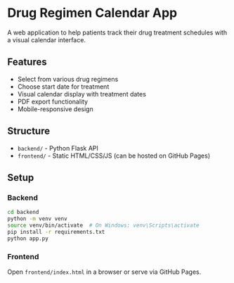 # Drug Regimen Calendar App

A web application to help patients track their drug treatment schedules with a visual calendar interface.

## Features
- Select from various drug regimens
- Choose start date for treatment
- Visual calendar display with treatment dates
- PDF export functionality
- Mobile-responsive design

## Structure
- `backend/` - Python Flask API
- `frontend/` - Static HTML/CSS/JS (can be hosted on GitHub Pages)

## Setup

### Backend
```bash
cd backend
python -m venv venv
source venv/bin/activate  # On Windows: venv\Scripts\activate
pip install -r requirements.txt
python app.py
```

### Frontend
Open `frontend/index.html` in a browser or serve via GitHub Pages.
